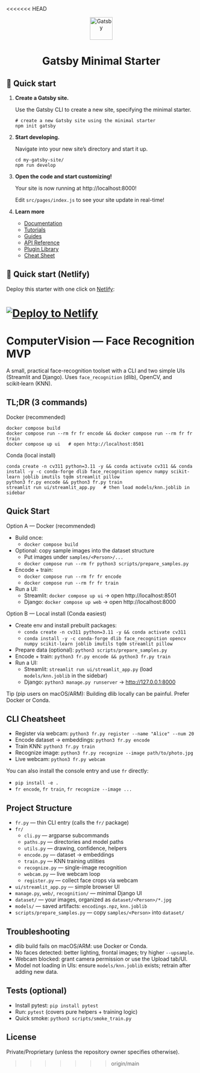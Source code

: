 <<<<<<< HEAD
<p align="center">
  <a href="https://www.gatsbyjs.com/?utm_source=starter&utm_medium=readme&utm_campaign=minimal-starter">
    <img alt="Gatsby" src="https://www.gatsbyjs.com/Gatsby-Monogram.svg" width="60" />
  </a>
</p>
<h1 align="center">
  Gatsby Minimal Starter
</h1>

## 🚀 Quick start

1.  **Create a Gatsby site.**

    Use the Gatsby CLI to create a new site, specifying the minimal starter.

    ```shell
    # create a new Gatsby site using the minimal starter
    npm init gatsby
    ```

2.  **Start developing.**

    Navigate into your new site’s directory and start it up.

    ```shell
    cd my-gatsby-site/
    npm run develop
    ```

3.  **Open the code and start customizing!**

    Your site is now running at http://localhost:8000!

    Edit `src/pages/index.js` to see your site update in real-time!

4.  **Learn more**

    - [Documentation](https://www.gatsbyjs.com/docs/?utm_source=starter&utm_medium=readme&utm_campaign=minimal-starter)
    - [Tutorials](https://www.gatsbyjs.com/docs/tutorial/?utm_source=starter&utm_medium=readme&utm_campaign=minimal-starter)
    - [Guides](https://www.gatsbyjs.com/docs/how-to/?utm_source=starter&utm_medium=readme&utm_campaign=minimal-starter)
    - [API Reference](https://www.gatsbyjs.com/docs/api-reference/?utm_source=starter&utm_medium=readme&utm_campaign=minimal-starter)
    - [Plugin Library](https://www.gatsbyjs.com/plugins?utm_source=starter&utm_medium=readme&utm_campaign=minimal-starter)
    - [Cheat Sheet](https://www.gatsbyjs.com/docs/cheat-sheet/?utm_source=starter&utm_medium=readme&utm_campaign=minimal-starter)

## 🚀 Quick start (Netlify)

Deploy this starter with one click on [Netlify](https://app.netlify.com/signup):

[<img src="https://www.netlify.com/img/deploy/button.svg" alt="Deploy to Netlify" />](https://app.netlify.com/start/deploy?repository=https://github.com/gatsbyjs/gatsby-starter-minimal)
=======
# ComputerVision — Face Recognition MVP

A small, practical face-recognition toolset with a CLI and two simple UIs (Streamlit and Django). Uses `face_recognition` (dlib), OpenCV, and scikit‑learn (KNN).

## TL;DR (3 commands)

Docker (recommended)
```
docker compose build
docker compose run --rm fr fr encode && docker compose run --rm fr fr train
docker compose up ui   # open http://localhost:8501
```

Conda (local install)
```
conda create -n cv311 python=3.11 -y && conda activate cv311 && conda install -y -c conda-forge dlib face_recognition opencv numpy scikit-learn joblib imutils tqdm streamlit pillow
python3 fr.py encode && python3 fr.py train
streamlit run ui/streamlit_app.py   # then load models/knn.joblib in sidebar
```

## Quick Start

Option A — Docker (recommended)
- Build once:
  - `docker compose build`
- Optional: copy sample images into the dataset structure
  - Put images under `samples/<Person>/...`
  - `docker compose run --rm fr python3 scripts/prepare_samples.py`
- Encode + train:
  - `docker compose run --rm fr fr encode`
  - `docker compose run --rm fr fr train`
- Run a UI:
  - Streamlit: `docker compose up ui` → open http://localhost:8501
  - Django:    `docker compose up web` → open http://localhost:8000

Option B — Local install (Conda easiest)
- Create env and install prebuilt packages:
  - `conda create -n cv311 python=3.11 -y && conda activate cv311`
  - `conda install -y -c conda-forge dlib face_recognition opencv numpy scikit-learn joblib imutils tqdm streamlit pillow`
- Prepare data (optional): `python3 scripts/prepare_samples.py`
- Encode + train: `python3 fr.py encode && python3 fr.py train`
- Run a UI:
  - Streamlit: `streamlit run ui/streamlit_app.py` (load `models/knn.joblib` in the sidebar)
  - Django:    `python3 manage.py runserver` → http://127.0.0.1:8000

Tip (pip users on macOS/ARM): Building dlib locally can be painful. Prefer Docker or Conda.

## CLI Cheatsheet
- Register via webcam: `python3 fr.py register --name "Alice" --num 20`
- Encode dataset → embeddings: `python3 fr.py encode`
- Train KNN: `python3 fr.py train`
- Recognize image: `python3 fr.py recognize --image path/to/photo.jpg`
- Live webcam: `python3 fr.py webcam`

You can also install the console entry and use `fr` directly:
- `pip install -e .`
- `fr encode`, `fr train`, `fr recognize --image ...`

## Project Structure
- `fr.py` — thin CLI entry (calls the `fr/` package)
- `fr/`
  - `cli.py` — argparse subcommands
  - `paths.py` — directories and model paths
  - `utils.py` — drawing, confidence, helpers
  - `encode.py` — dataset → embeddings
  - `train.py` — KNN training utilities
  - `recognize.py` — single-image recognition
  - `webcam.py` — live webcam loop
  - `register.py` — collect face crops via webcam
- `ui/streamlit_app.py` — simple browser UI
- `manage.py`, `web/`, `recognition/` — minimal Django UI
- `dataset/` — your images, organized as `dataset/<Person>/*.jpg`
- `models/` — saved artifacts: `encodings.npz`, `knn.joblib`
- `scripts/prepare_samples.py` — copy `samples/<Person>` into `dataset/`

## Troubleshooting
- dlib build fails on macOS/ARM: use Docker or Conda.
- No faces detected: better lighting, frontal images; try higher `--upsample`.
- Webcam blocked: grant camera permission or use the Upload tab/UI.
- Model not loading in UIs: ensure `models/knn.joblib` exists; retrain after adding new data.

## Tests (optional)
- Install pytest: `pip install pytest`
- Run: `pytest` (covers pure helpers + training logic)
- Quick smoke: `python3 scripts/smoke_train.py`

## License
Private/Proprietary (unless the repository owner specifies otherwise).
>>>>>>> origin/main
